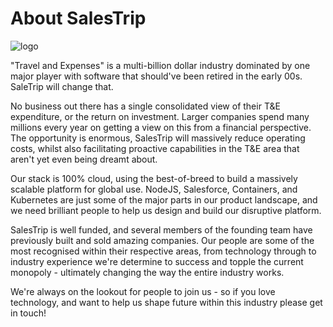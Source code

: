 # About SalesTrip
![logo](https://i.imgur.com/PRIYPup.png)

"Travel and Expenses" is a multi-billion dollar industry dominated by one major player with software that should've been retired in the early 00s. SaleTrip will change that.

No business out there has a single consolidated view of their T&E expenditure, or the return on investment. Larger companies spend many millions every year on getting a view on this from a financial perspective. The opportunity is enormous, SalesTrip will massively reduce operating costs, whilst also facilitating proactive capabilities in the T&E area that aren't yet even being dreamt about.

Our stack is 100% cloud, using the best-of-breed to build a massively scalable platform for global use. NodeJS, Salesforce, Containers, and Kubernetes are just some of the major parts in our product landscape, and we need brilliant people to help us design and build our disruptive platform.

SalesTrip is well funded, and several members of the founding team have previously built and sold amazing companies. Our people are some of the most recognised within their respective areas, from technology through to industry experience we're determine to success and topple the current monopoly - ultimately changing the way the entire industry works.

We're always on the lookout for people to join us - so if you love technology, and want to help us shape future within this industry please get in touch!
